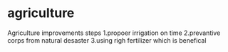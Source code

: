 # agriculture
Agriculture improvements steps
1.propoer irrigation on time
2.prevantive corps from natural desaster
3.using righ fertilizer which is benefical

